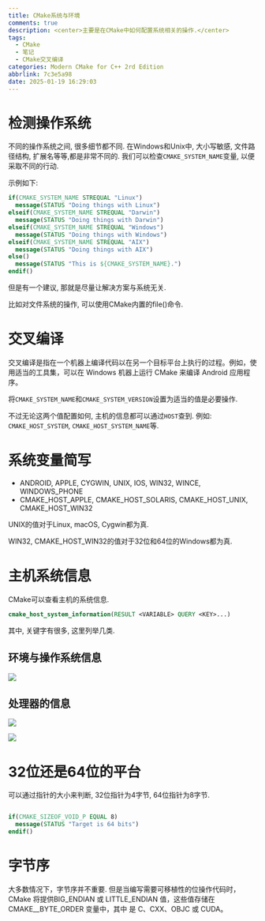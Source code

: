 ```yaml
---
title: CMake系统与环境
comments: true
description: <center>主要是在CMake中如何配置系统相关的操作.</center>
tags:
  - CMake
  - 笔记
  - CMake交叉编译
categories: Modern CMake for C++ 2rd Edition
abbrlink: 7c3e5a98
date: 2025-01-19 16:29:03
---
```


# 检测操作系统

不同的操作系统之间, 很多细节都不同.
在Windows和Unix中, 大小写敏感, 文件路径结构, 扩展名等等,都是非常不同的.
我们可以检查`CMAKE_SYSTEM_NAME`变量, 以便采取不同的行动.

示例如下:

```cmake
if(CMAKE_SYSTEM_NAME STREQUAL "Linux")
  message(STATUS "Doing things with Linux")
elseif(CMAKE_SYSTEM_NAME STREQUAL "Darwin")
  message(STATUS "Doing things with Darwin")
elseif(CMAKE_SYSTEM_NAME STREQUAL "Windows")
  message(STATUS "Doing things with Windows")
elseif(CMAKE_SYSTEM_NAME STREQUAL "AIX")
  message(STATUS "Doing things with AIX")
else()
  message(STATUS "This is ${CMAKE_SYSTEM_NAME}.")
endif()
```

但是有一个建议, 那就是尽量让解决方案与系统无关.

比如对文件系统的操作, 可以使用CMake内置的file()命令.


# 交叉编译

交叉编译是指在一个机器上编译代码以在另一个目标平台上执行的过程。例如，使用适当的工具集，可以在 Windows 机器上运行 CMake 来编译 Android 应用程序。

将`CMAKE_SYSTEM_NAME`和`CMAKE_SYSTEM_VERSION`设置为适当的值是必要操作.

不过无论这两个值配置如何, 主机的信息都可以通过`HOST`查到. 例如: `CMAKE_HOST_SYSTEM`, `CMAKE_HOST_SYSTEM_NAME`等.

# 系统变量简写

- ANDROID, APPLE, CYGWIN, UNIX, IOS, WIN32, WINCE, WINDOWS_PHONE
- CMAKE_HOST_APPLE, CMAKE_HOST_SOLARIS, CMAKE_HOST_UNIX, CMAKE_HOST_WIN32

UNIX的值对于Linux, macOS, Cygwin都为真.

WIN32, CMAKE_HOST_WIN32的值对于32位和64位的Windows都为真.

# 主机系统信息

CMake可以查看主机的系统信息.

```cmake
cmake_host_system_information(RESULT <VARIABLE> QUERY <KEY>...)
```

其中, 关键字有很多, 这里列举几类.

## 环境与操作系统信息

![](/assets/202501190001.png)

## 处理器的信息

![](/assets/202501190002.png)

![](/assets/202501190003.png)



# 32位还是64位的平台

可以通过指针的大小来判断, 32位指针为4字节, 64位指针为8字节.

```cmake

if(CMAKE_SIZEOF_VOID_P EQUAL 8)
  message(STATUS "Target is 64 bits")
endif()

```

# 字节序

大多数情况下，字节序并不重要.
但是当编写需要可移植性的位操作代码时，CMake 将提供BIG_ENDIAN 或 LITTLE_ENDIAN 值，这些值存储在 CMAKE_<LANG>_BYTE_ORDER 变量中，其中 <LANG> 是 C、CXX、OBJC 或 CUDA。




